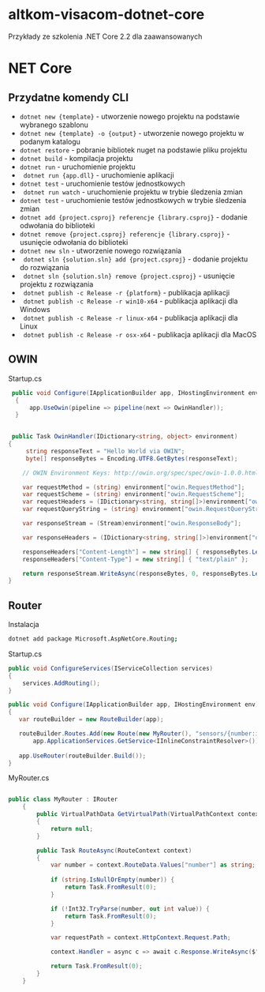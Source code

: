 # altkom-visacom-dotnet-core
Przykłady ze szkolenia .NET Core 2.2 dla zaawansowanych

# NET Core

## Przydatne komendy CLI
- ``` dotnet new {template} ``` - utworzenie nowego projektu na podstawie wybranego szablonu
- ``` dotnet new {template} -o {output} ``` - utworzenie nowego projektu w podanym katalogu
- ``` dotnet restore ``` - pobranie bibliotek nuget na podstawie pliku projektu
- ``` dotnet build ``` - kompilacja projektu
- ``` dotnet run ``` - uruchomienie projektu
- ``` dotnet run {app.dll}``` - uruchomienie aplikacji
- ``` dotnet test ``` - uruchomienie testów jednostkowych
- ``` dotnet run watch``` - uruchomienie projektu w trybie śledzenia zmian
- ``` dotnet test ``` - uruchomienie testów jednostkowych w trybie śledzenia zmian
- ``` dotnet add {project.csproj} referencje {library.csproj} ``` - dodanie odwołania do biblioteki
- ``` dotnet remove {project.csproj} referencje {library.csproj} ``` - usunięcie odwołania do biblioteki
- ``` dotnet new sln ``` - utworzenie nowego rozwiązania
- ``` dotnet sln {solution.sln} add {project.csproj}``` - dodanie projektu do rozwiązania
- ``` dotnet sln {solution.sln} remove {project.csproj}``` - usunięcie projektu z rozwiązania
- ``` dotnet publish -c Release -r {platform}``` - publikacja aplikacji
- ``` dotnet publish -c Release -r win10-x64``` - publikacja aplikacji dla Windows
- ``` dotnet publish -c Release -r linux-x64``` - publikacja aplikacji dla Linux
- ``` dotnet publish -c Release -r osx-x64``` - publikacja aplikacji dla MacOS

## OWIN

Startup.cs

~~~ csharp
 public void Configure(IApplicationBuilder app, IHostingEnvironment env)
  {
      app.UseOwin(pipeline => pipeline(next => OwinHandler));
  }
            

 public Task OwinHandler(IDictionary<string, object> environment)
{
     string responseText = "Hello World via OWIN";
     byte[] responseBytes = Encoding.UTF8.GetBytes(responseText);

    // OWIN Environment Keys: http://owin.org/spec/spec/owin-1.0.0.html

    var requestMethod = (string) environment["owin.RequestMethod"];
    var requestScheme = (string) environment["owin.RequestScheme"];
    var requestHeaders = (IDictionary<string, string[]>)environment["owin.RequestHeaders"];
    var requestQueryString = (string) environment["owin.RequestQueryString"];         

    var responseStream = (Stream)environment["owin.ResponseBody"];

    var responseHeaders = (IDictionary<string, string[]>)environment["owin.ResponseHeaders"];

    responseHeaders["Content-Length"] = new string[] { responseBytes.Length.ToString(CultureInfo.InvariantCulture) };
    responseHeaders["Content-Type"] = new string[] { "text/plain" };

    return responseStream.WriteAsync(responseBytes, 0, responseBytes.Length);
}

~~~


## Router

Instalacja
~~~ bash
dotnet add package Microsoft.AspNetCore.Routing;
~~~

Startup.cs

~~~ csharp
public void ConfigureServices(IServiceCollection services)
{
    services.AddRouting();
}

public void Configure(IApplicationBuilder app, IHostingEnvironment env)
{
   var routeBuilder = new RouteBuilder(app);

   routeBuilder.Routes.Add(new Route(new MyRouter(), "sensors/{number:int}",
       app.ApplicationServices.GetService<IInlineConstraintResolver>()));
       
   app.UseRouter(routeBuilder.Build());
}
~~~

MyRouter.cs

~~~ csharp

public class MyRouter : IRouter
    {
        public VirtualPathData GetVirtualPath(VirtualPathContext context)
        {
            return null;
        }

        public Task RouteAsync(RouteContext context)
        {
            var number = context.RouteData.Values["number"] as string;
            
            if (string.IsNullOrEmpty(number)) {
                return Task.FromResult(0);
            }

            if (!Int32.TryParse(number, out int value)) {
                return Task.FromResult(0);
            }

            var requestPath = context.HttpContext.Request.Path;

            context.Handler = async c => await c.Response.WriteAsync($"Number = ({number})");

            return Task.FromResult(0);      
        }
    }
~~~
